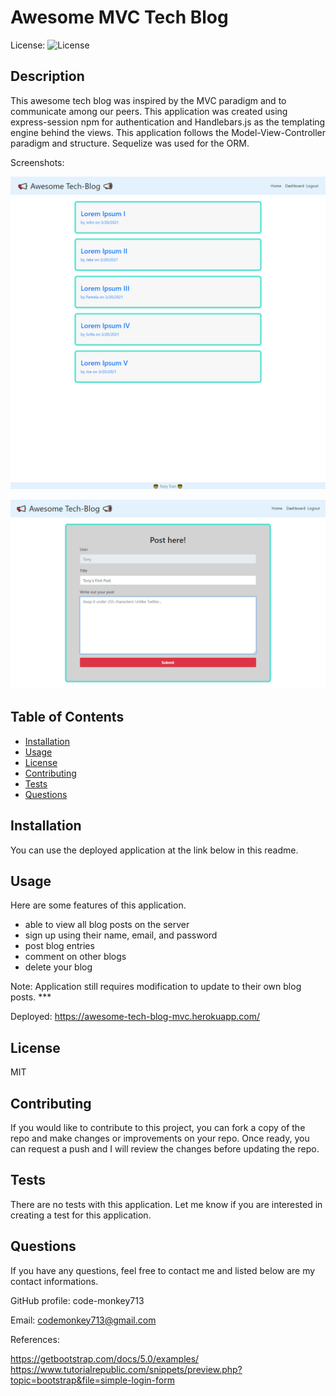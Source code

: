 # Awesome MVC Tech Blog

License: ![License](https://img.shields.io/badge/license-MIT-green)

## Description 

This awesome tech blog was inspired by the MVC paradigm and to communicate among our peers. This application was created using express-session npm for authentication and Handlebars.js as the templating engine behind the views. This application follows the Model-View-Controller paradigm and structure. Sequelize was used for the ORM. 

Screenshots:

![License](./assets/Screenshot-posts.png)

![License](./assets/Screenshot-newpost.png)

## Table of Contents

* [Installation](#installation)
* [Usage](#usage)
* [License](#license)
* [Contributing](#contributing)
* [Tests](#tests)
* [Questions](#questions)

## Installation

You can use the deployed application at the link below in this readme. 

## Usage 

Here are some features of this application. 

  - able to view all blog posts on the server
  - sign up using their name, email, and password
  - post blog entries
  - comment on other blogs
  - delete your blog

Note: Application still requires modification to update to their own blog posts. ***

Deployed: https://awesome-tech-blog-mvc.herokuapp.com/

## License

MIT

## Contributing

If you would like to contribute to this project, you can fork a copy of the repo and make changes or improvements on your repo. Once ready, you can request a push and I will review the changes before updating the repo. 

## Tests

There are no tests with this application. Let me know if you are interested in creating a test for this application. 

## Questions

If you have any questions, feel free to contact me and listed below are my contact informations. 

GitHub profile: code-monkey713

Email: codemonkey713@gmail.com


References:

https://getbootstrap.com/docs/5.0/examples/
https://www.tutorialrepublic.com/snippets/preview.php?topic=bootstrap&file=simple-login-form
